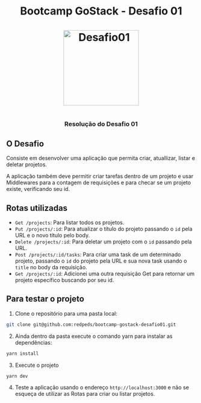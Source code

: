 <h1 align="center">
  <strong>Bootcamp GoStack - Desafio 01</strong>
  <br />
  <br />
  <img alt="Desafio01" src="https://rocketseat-cdn.s3-sa-east-1.amazonaws.com/bootcamp-header.png" width="200px" />
<h1/>

<h3 align="center">
  Resolução do Desafio 01 
</h3>

## O Desafio

Consiste em desenvolver uma aplicação que permita criar, atuallizar, listar e deletar projetos.

A aplicação também deve permitir criar tarefas dentro de um projeto e usar Middlewares para a contagem de requisições
e para checar se um projeto existe, verificando seu id.

## Rotas utilizadas

- `Get /projects`: Para listar todos os projetos.
- `Put /projects/:id`: Para atualizar o título do projeto passando o `id` pela URL e o novo título pelo body.
- `Delete /projects/:id`: Para deletar um projeto com o `id` passando pela URL.
- `Post /projects/:id/tasks`: Para criar uma task de um determinado projeto, passando o `id` do projeto pela URL e sua nova task usando o `title` no body da requisição.
- `Get /projects/:id`: Adicionei uma outra requisição Get para retornar um projeto específico buscando por seu id. 

## Para testar o projeto
1. Clone o repositório para uma pasta local:
```bash
git clone git@github.com:redpeds/bootcamp-gostack-desafio01.git
```
2. Ainda dentro da pasta execute o comando yarn para instalar as dependências:
```bash
yarn install
```
3. Execute o projeto
```bash
yarn dev
```
4. Teste a aplicação usando o endereço `http://localhost:3000` e não se esqueça de utilizar as Rotas para criar ou listar projetos.

